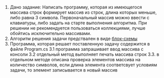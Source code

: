1. Дано задание: Написать программу, которая из имеющегося массива строк формирует массив из строк, длина которых меньше, либо равна 3 символа. Первоначальный массив можно ввести с клавиатуры, либо задать на старте выполнения алгоритма. При решении не рекомендуется пользоваться коллекциями, лучше обойтись исключительно массивами.
2. Алгоритм решения задачи предствален в виде [блок-схемы](Algorithm.drawio.png) 
3. Программа, которая решает поставленную задачу содержится в файле Program.cs
3.1 программа запрашивает ввод массива с консоли
3.2 отдельный метод выполняет печать массива строк
3.3. в отдельном методе описана проверка элементов массива на количество символов, если длина элемента соответсвует условиям задачи, то элемент записывается в новый массив